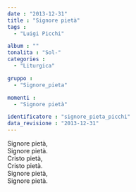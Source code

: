 ```yaml
---
date : "2013-12-31"
title : "Signore pietà"
tags : 
  - "Luigi Picchi"

album : ""
tonalita : "Sol-"
categories : 
  - "Liturgica"

gruppo : 
  - "Signore_pieta"

momenti : 
  - "Signore pietà"

identificatore : "signore_pieta_picchi"
data_revisione : "2013-12-31"
---
```

  
  
Signore pietà,  
Signore pietà.  
Cristo pietà,  
Cristo pietà.  
Signore pietà,  
Signore pietà.  
  
